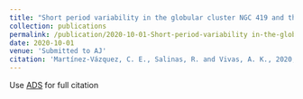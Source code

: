 ```yaml
---
title: "Short period variability in the globular cluster NGC 419 and the SMC field"
collection: publications
permalink: /publication/2020-10-01-Short-period-variability in-the-globular-cluster-NGC-419-and-the-SMC-field
date: 2020-10-01
venue: 'Submitted to AJ'
citation: 'Martínez-Vázquez, C. E., Salinas, R. and Vivas, A. K., 2020, arXiv:2010.02220, submitted to AJ'
---
```

Use [ADS](https://ui.adsabs.harvard.edu/abs/2020arXiv201002220M/abstract) for full citation
